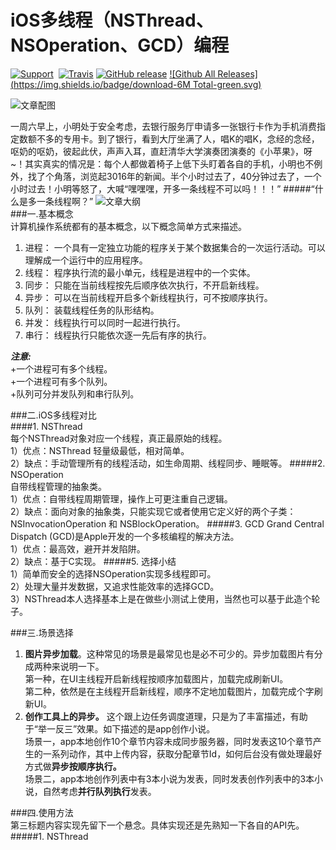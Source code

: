 # iOS多线程（NSThread、NSOperation、GCD）编程
[![Support](https://img.shields.io/badge/support-iOS%207%2B%20-blue.svg?style=flat)](https://www.apple.com/nl/ios/)&nbsp;
[![Travis](https://img.shields.io/travis/rust-lang/rust.svg)]()
[![GitHub release](https://img.shields.io/github/release/qubyte/rubidium.svg)]()
[![Github All Releases](https://img.shields.io/badge/download-6M Total-green.svg)](https://github.com/minggo620/iOSMutipleThread/archive/master.zip) 

![文章配图](https://github.com/minggo620/iOSMutipleThread/blob/master/picture/multiplethread2.jpeg?raw=true)  

一周六早上，小明处于安全考虑，去银行服务厅申请多一张银行卡作为手机消费指定数额不多的专用卡。到了银行，看到大厅坐满了人，唱K的唱K，念经的念经，呕奶的呕奶，彼起此伏，声声入耳，直赶清华大学演奏团演奏的《小苹果》，呀~！其实真实的情况是：每个人都做着椅子上低下头盯着各自的手机，小明也不例外，找了个角落，浏览起3016年的新闻。半个小时过去了，40分钟过去了，一个小时过去！小明等怒了，大喊“嘿嘿嘿，开多一条线程不可以吗！！！”
#####“什么是多一条线程啊？”
![文章大纲](https://github.com/minggo620/iOSMutipleThread/blob/master/picture/multiplethread1.png?raw=true)  
###一.基本概念  
计算机操作系统都有的基本概念，以下概念简单方式来描述。   
 
1. 进程：  一个具有一定独立功能的程序关于某个数据集合的一次运行活动。可以理解成一个运行中的应用程序。
2. 线程：  程序执行流的最小单元，线程是进程中的一个实体。  
3. 同步：  只能在当前线程按先后顺序依次执行，不开启新线程。
4. 异步：  可以在当前线程开启多个新线程执行，可不按顺序执行。
5. 队列：  装载线程任务的队形结构。  
6. 并发：  线程执行可以同时一起进行执行。
7. 串行：  线程执行只能依次逐一先后有序的执行。    

***注意:***  
+一个进程可有多个线程。  
+一个进程可有多个队列。  
+队列可分并发队列和串行队列。  

###二.iOS多线程对比  
####1. NSThread  
每个NSThread对象对应一个线程，真正最原始的线程。  
1）优点：NSThread 轻量级最低，相对简单。  
2）缺点：手动管理所有的线程活动，如生命周期、线程同步、睡眠等。
#####2. NSOperation  
自带线程管理的抽象类。  
1）优点：自带线程周期管理，操作上可更注重自己逻辑。  
2）缺点：面向对象的抽象类，只能实现它或者使用它定义好的两个子类：NSInvocationOperation 和 NSBlockOperation。
#####3. GCD
Grand Central Dispatch (GCD)是Apple开发的一个多核编程的解决方法。  
1）优点：最高效，避开并发陷阱。  
2）缺点：基于C实现。
#####5. 选择小结  
1）简单而安全的选择NSOperation实现多线程即可。  
2）处理大量并发数据，又追求性能效率的选择GCD。  
3）NSThread本人选择基本上是在做些小测试上使用，当然也可以基于此造个轮子。

###三.场景选择  

1. **图片异步加载**。这种常见的场景是最常见也是必不可少的。异步加载图片有分成两种来说明一下。  
第一种，在UI主线程开启新线程按顺序加载图片，加载完成刷新UI。  
第二种，依然是在主线程开启新线程，顺序不定地加载图片，加载完成个字刷新UI。  
2. **创作工具上的异步。** 这个跟上边任务调度道理，只是为了丰富描述，有助于“举一反三”效果。如下描述的是app创作小说。  
场景一，app本地创作10个章节内容未成同步服务器，同时发表这10个章节产生的一系列动作，其中上传内容，获取分配章节Id，如何后台没有做处理最好方式做**异步按顺序执行。**  
场景二，app本地创作列表中有3本小说为发表，同时发表创作列表中的3本小说，自然考虑**并行队列执行**发表。  

###四.使用方法  
第三标题内容实现先留下一个悬念。具体实现还是先熟知一下各自的API先。
#####1. NSThread  





